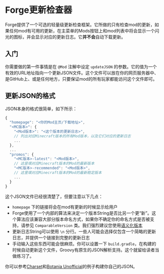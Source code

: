 Forge更新检查器
=============

Forge提供了一个可选的轻量级更新检查框架。它所做的只有检查mod的更新，如果任何mod有可用的更新，在主菜单的Mods按钮上和mod列表中将会显示一个闪光的图标，并会显示对应的更新日志。它**并不会**自动下载更新。

入门
------

你需要做的第一件事情是在 `@Mod` 注解中设定 `updateJSON` 的参数。它的值为一个有效的URL地址指向一个更新JSON文件。这个文件可以放在你的网页服务器中、是GitHub上、或是任何地方，只要保证mod的所有玩家都能访问这个文件即可。

更新JSON的格式
-----------------------

JSON本身的格式很简单，如下所示：

```Javascript
{
  "homepage": "<你的Mod主页/下载地址>",
  "<MC版本>": {
    "<Mod版本>": "<这个版本的更新日志>", 
    // 列出对应Minecraft版本的所有Mod版本，以及它们对应的更新日志
    ...
  },
  ...
  "promos": {
    "<MC版本>-latest": "<Mod版本>",
    // 这是填对应Minecraft版本的Mod的最新版本
    "<MC版本>-recommended": "<Mod版本>",
    // 这里填对应Minecraft版本的Mod的最新稳定版本
    ...
  }
}
```

这个JSON文件已经很清楚了，但要注意以下几点：

- `homepage` 下的链接将会在mod有更新的时候显示给用户
- Forge使用了一个内部的算法来决定一个版本String是否比另一个更“新”。这个算法应该兼容大部分版本命名方式，如果你不确定你的命名方式是否被支持，请参见 `ComparableVersion` 类。我们强烈建议您使用[语义化版本](http://semver.org/)
- 更新日志String可以使用 `\n` 分行。一些人可能会选择仅包含一个简略的更新日志，并提供一个链接到完整的更新日志
- 手动输入这些东西可能会很麻烦。你可以设置一下 `build.gradle`，在构建的时候自动更新这个文件，Groovy有原生的JSON解析支持。这个就留给读者当做练习了。
 
你可以参考[Charset](https://gist.githubusercontent.com/Meow-J/fe740e287c2881d3bf2341a62a7ce770/raw/bf829cdefc84344d86d1922e2667778112b845b1/update.json)和[Botania Unofficial](https://gist.githubusercontent.com/Meow-J/1299068c775c2b174632534a18b65fb8/raw/42c578cf2303aa76d8900f5fdc6366122549d2a8/update.json)的例子构建你自己的JSON。
